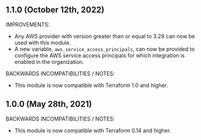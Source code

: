 ## 1.1.0 (October 12th, 2022)

IMPROVEMENTS:

* Any AWS provider with version greater than or equal to 3.29 can now be used
  with this module.
* A new variable, `aws_service_access_principals`, can now be provided to
  configure the AWS service access principals for which integration is enabled
  in the organization.

BACKWARDS INCOMPATIBILITIES / NOTES:

* This module is now compatible with Terraform 1.0 and higher.

## 1.0.0 (May 28th, 2021)

BACKWARDS INCOMPATIBILITIES / NOTES:

* This module is now compatible with Terraform 0.14 and higher.
